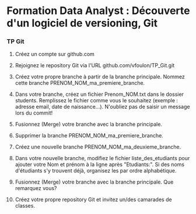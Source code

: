 # Formation Data Analyst : Découverte d'un logiciel de versioning, Git

### TP Git

1. Créez un compte sur github.com

2. Rejoignez le repository Git via l'URL github.com/vfoulon/TP_Git.git

3. Créez votre propre branche à partir de la branche principale. Nommez cette branche PRENOM_NOM_ma_premiere_branche.

4. Dans votre branche, créez un fichier Prenom_NOM.txt dans le dossier students. Remplissez le fichier comme vous le souhaitez (exemple : adresse email, date de naissance...). N'oubliez pas de saisir un message lors du commit!

5. Fusionnez (Merge) votre branche avec la branche principale.

6. Supprimer la branche PRENOM_NOM_ma_premiere_branche.

7. Créez une nouvelle branche PRENOM_NOM_ma_deuxieme_branche.

8. Dans votre nouvelle branche, modifiez le fichier liste_des_etudiants pour ajouter votre Nom et prénom à la ligne après "Etudiants:". Si des noms d'étudiants s'y trouvent déjà, organisez les par ordre alphabétique.

9. Fusionnez (Merge) votre branche avec la branche principale. Que remarquez vous?

10. Créez votre propre repository Git et invitez un/des camarades de classes.
